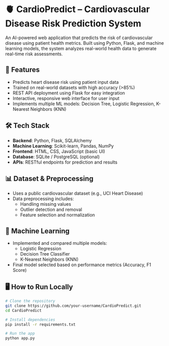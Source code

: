 # 🫀 CardioPredict – Cardiovascular Disease Risk Prediction System

An AI-powered web application that predicts the risk of cardiovascular disease using patient health metrics. Built using Python, Flask, and machine learning models, the system analyzes real-world health data to generate real-time risk assessments.

## 🚀 Features

- Predicts heart disease risk using patient input data  
- Trained on real-world datasets with high accuracy (>85%)  
- REST API deployment using Flask for easy integration  
- Interactive, responsive web interface for user input  
- Implements multiple ML models: Decision Tree, Logistic Regression, K-Nearest Neighbors (KNN)

## 🛠️ Tech Stack

- **Backend**: Python, Flask, SQLAlchemy  
- **Machine Learning**: Scikit-learn, Pandas, NumPy  
- **Frontend**: HTML, CSS, JavaScript (basic UI)  
- **Database**: SQLite / PostgreSQL (optional)  
- **APIs**: RESTful endpoints for prediction and results

## 📊 Dataset & Preprocessing

- Uses a public cardiovascular dataset (e.g., UCI Heart Disease)  
- Data preprocessing includes:
  - Handling missing values  
  - Outlier detection and removal  
  - Feature selection and normalization

## 🧠 Machine Learning

- Implemented and compared multiple models:
  - Logistic Regression  
  - Decision Tree Classifier  
  - K-Nearest Neighbors (KNN)  
- Final model selected based on performance metrics (Accuracy, F1 Score)

## 🖥️ How to Run Locally

```bash
# Clone the repository
git clone https://github.com/your-username/CardioPredict.git
cd CardioPredict

# Install dependencies
pip install -r requirements.txt

# Run the app
python app.py
